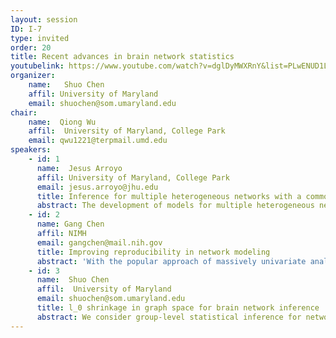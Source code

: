 ```yaml
---
layout: session
ID: I-7
type: invited
order: 20
title: Recent advances in brain network statistics  
youtubelink: https://www.youtube.com/watch?v=dglDyMWXRnY&list=PLwENUD1LkzXLXYGi5zItDMJLIxDF01WVw&index=20
organizer:
    name:   Shuo Chen
    affil: University of Maryland
    email: shuochen@som.umaryland.edu  
chair:
    name:  Qiong Wu
    affil:  University of Maryland, College Park
    email: qwu1221@terpmail.umd.edu
speakers:
    - id: 1
      name:  Jesus Arroyo
      affil: University of Maryland, College Park
      email: jesus.arroyo@jhu.edu
      title: Inference for multiple heterogeneous networks with a common invariant subspace
      abstract: The development of models for multiple heterogeneous network data is of critical importance both in statistical network theory and across multiple application domains, including neuroscience. Although single-graph inference is well-studied, multiple graph inference is largely unexplored, in part because of the challenges inherent in appropriately modeling graph differences and yet retaining sufficient model simplicity to render estimation feasible. The common subspace independent-edge (COSIE) multiple random graph model addresses this gap, by describing a heterogeneous collection of networks with a shared latent structure on the vertices but potentially different connectivity patterns for each graph. The COSIE model is both flexible to account for important graph differences and tractable to allow for accurate spectral inference. The model can be deployed for a number of subsequent network inference tasks, including dimensionality reduction, classification, hypothesis testing, and community detection. Performance is demonstrated on a dataset of connectomes, showing an accurate classification of brain scans by patients and a meaningful determination of heterogeneity across different subjects.
    - id: 2
      name: Gang Chen
      affil: NIMH
      email: gangchen@mail.nih.gov
      title: Improving reproducibility in network modeling
      abstract: 'With the popular approach of massively univariate analysis in neuroimaging, one builds as many models as the number of elements, leading to a major contributor to the reproducibility crisis due to three intrinsic problems: 1) modeling inefficiency, 2) artificial dichotomization, and 3) researcher degrees of freedom. We propose a Bayesian multilevel framework that incorporates all elements through global calibration in one integrative model. Statistical inferences at each element are thus achieved from the overall posterior distribution through Markov Chain Monte Carlo simulations. In addition, our framework incorporates multiplicity as an integral component of the modeling structure, not as a separate correction step. By turning multiplicity from an annoying penalty into a strength, we aim to achieve six goals: 1) improve model efficiency, 2) gain a higher predictive accuracy, 3) control the errors of incorrect magnitude and incorrect sign instead of conventional false positives and false negatives, 4) validate each model relative to its competing candidates, 5) reduce the reliance on and the sensitivity to the choice of data space, and 6) promote full results reporting. Our modeling framework reverberates with recent proposals to abandon the dichotomization of statistical evidence (“significant” vs. “non-significant”), to improve the interpretability of research findings, as well as to encourage reporting the full gamut of results (not only “significant” ones), thereby enhancing research transparency and reproducibility.'
    - id: 3
      name:  Shuo Chen
      affil:  University of Maryland
      email: shuochen@som.umaryland.edu 
      title: l_0 shrinkage in graph space for brain network inference
      abstract: We consider group-level statistical inference for networks, where the outcome variables of each subject are multivariate edges in an adjacency matrix. We assume the nodes of adjacency matrices are identical across all subjects and the goal is to identify and statistically test whether edges in some subnetworks that are associated with the covariates of interest. We propose a group level network statistical framework to extract the subgraphs where edges are likely to be related to the covariate via $l_0$ norm regularization and perform statistical tests on the detected subgraphs by graph combinatorics. Theoretical properties of the novel objective function and network-level inference are provided. We apply the proposed method to a brain connectomic study to identify the subnetworks of brain-connectome that are associated with brain diseases. In addition, we perform extensive simulation studies. The results demonstrate the proposed method outperform existing multivariate statistical methods by simultaneously improve false positive and false negative discovery rates and significantly increase replicability.
---
```

